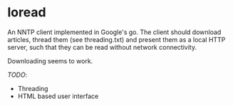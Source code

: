 loread
======

An NNTP client implemented in Google's go. The client should download articles,
thread them (see threading.txt) and present them as a local HTTP server, such
that they can be read without network connectivity.

Downloading seems to work.

*TODO*:
+ Threading
+ HTML based user interface
